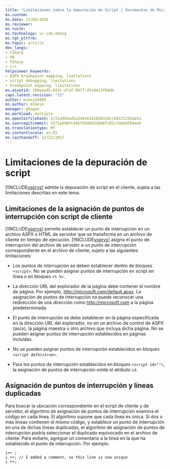 ```yaml
---
title: "Limitaciones sobre la depuración de Script | Documentos de Microsoft"
ms.custom: 
ms.date: 11/04/2016
ms.reviewer: 
ms.suite: 
ms.technology: vs-ide-debug
ms.tgt_pltfrm: 
ms.topic: article
dev_langs:
- CSharp
- VB
- FSharp
- C++
helpviewer_keywords:
- ASPX breakpoint mapping, limitations
- script debugging, limitations
- breakpoint mapping, limitations
ms.assetid: 280eead5-693c-47af-967f-dfe9d23f84db
caps.latest.revision: "22"
author: mikejo5000
ms.author: mikejo
manager: ghogen
ms.workload: multiple
ms.openlocfilehash: 2c51a9b9ad5a349261d1898310ccb0125293ab5a
ms.sourcegitcommit: 32f1a690fc445f9586d53698fc82c7debd784eeb
ms.translationtype: MT
ms.contentlocale: es-ES
ms.lasthandoff: 12/22/2017
---
```

# <a name="limitations-on-script-debugging"></a>Limitaciones de la depuración de script
[!INCLUDE[vsprvs](../code-quality/includes/vsprvs_md.md)] admite la depuración de script en el cliente, sujeta a las limitaciones descritas en este tema.  
  
## <a name="limitations-on-breakpoint-mapping-with-client-side-script"></a>Limitaciones de la asignación de puntos de interrupción con script de cliente  
 [!INCLUDE[vsprvs](../code-quality/includes/vsprvs_md.md)] permite establecer un punto de interrupción en un archivo ASPX o HTML de servidor que se transforma en un archivo de cliente en tiempo de ejecución. [!INCLUDE[vsprvs](../code-quality/includes/vsprvs_md.md)] asigna el punto de interrupción del archivo de servidor a un punto de interrupción correspondiente en el archivo de cliente, sujeto a las siguientes limitaciones:  
  
-   Los puntos de interrupción se deben establecer dentro de bloques `<script>`. No se pueden asignar puntos de interrupción en script en línea o en bloques `<% %>`.  
  
-   La dirección URL del explorador de la página debe contener el nombre de página. Por ejemplo, http://microsoft.com/default.apsx. La asignación de puntos de interrupción no puede reconocer una redirección de una dirección como http://microsoft.com a la página predeterminada.  
  
-   El punto de interrupción se debe establecer en la página especificada en la dirección URL del explorador, no en un archivo de control de ASPX (ascx), la página maestra u otro archivo que incluya dicha página. No se pueden asignar puntos de interrupción establecidos en páginas incluidas.  
  
-   No se pueden asignar puntos de interrupción establecidos en bloques `<script defer=true>`.  
  
-   Para los puntos de interrupción establecidos en bloques `<script id="">`, la asignación de puntos de interrupción omite el atributo `id`.  
  
## <a name="breakpoint-mapping-and-duplicate-lines"></a>Asignación de puntos de interrupción y líneas duplicadas  
 Para buscar la ubicación correspondiente en el script de cliente y de servidor, el algoritmo de asignación de puntos de interrupción examina el código en cada línea. El algoritmo supone que cada línea es única. Si dos o más líneas contienen el mismo código, y establece un punto de interrupción en una de dichas líneas duplicadas, el algoritmo de asignación de puntos de interrupción podría seleccionar el duplicado equivocado en el archivo de cliente. Para evitarlo, agregue un comentario a la línea en la que ha establecido el punto de interrupción. Por ejemplo:  
  
```  
i++ ;  
i ++; // I added a comment, so this line is now unique  
i ++;  
```